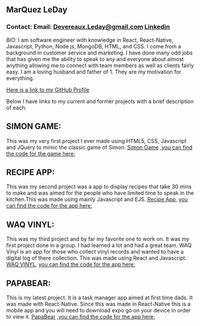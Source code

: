 ## MarQuez LeDay
### Contact: Email: Devereaux.Leday@gmail.com [Linkedin](https://www.linkedin.com/in/marquez-leday/)

BIO:
I am software engineer with knowledge in React, React-Native, Javascript, Python, Node js, MongoDB, HTML, and CSS. I come from a  background in customer service and marketing. I have done many odd jobs that has given me the ability to speak to any and everyone about almost anything allowing me to connect with team members as well as clients fairly easy. I am a loving husband and father of 1. They are my motivation for everything. 

[Here is a link to my GitHub Profile](https://github.com/Quez4223)


Below I have links to my current and former projects with a brief description of each:

## SIMON GAME:
This was my very first project I ever made using HTML5, CSS, Javascript and JQuery to mimic the classic game of Simon.
[Simon Game](https://quez4223.github.io/Simon-Game/) ,[you can find the code for the game here:](https://github.com/Quez4223/Simon-Game)


## RECIPE APP: 
This was my second project was a app to display recipes that take 30 mins to make and was aimed for the people who have limited time to speak in the kitchen.This was made using mainly Javascript and EJS.
[Recipe App](https://thawing-bastion-36846.herokuapp.com/), [you can find the code for the app here:](https://github.com/Quez4223/Recipe-App)


## WAQ VINYL: 
This was my third project and by far my favorite one to work on. It was my first project done in a group. I had learned a lot and had a great team. WAQ Vinyl is an app for those who collect vinyl records and wanted to have a digital log of there collection. This was made using React and Javascript. [WAQ VINYL](https://whispering-everglades-63027.herokuapp.com/), [you can find the code for the app here:](https://github.com/ajhutchins/WAQ_Vinyl_Front_End)


## PAPABEAR: 
This is my latest project. It is a task manager app aimed at first time dads. It was made with React-Native. Since this was made in React-Native this is a mobile app and you will need to download expo go on your device in order to view it. 
[PapaBear](https://expo.io/@quezzo/projects/papa_bear) ,[you can find the code for the app here:](https://github.com/Quez4223/PAPABEAR)






